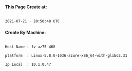 
   
#### This Page Create at:

```bash

2021-07-21 - 20:50:48 UTC

```

#### Create By Machine:

```bash

Host Name : fv-az75-468

platform  : Linux-5.8.0-1036-azure-x86_64-with-glibc2.31

Ip Local  : 10.1.0.47

```


